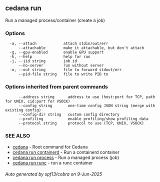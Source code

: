 ## cedana run

Run a managed process/container (create a job)

### Options

```
  -a, --attach            attach stdin/out/err
      --attachable        make it attachable, but don't attach
  -g, --gpu-enabled       enable GPU support
  -h, --help              help for run
  -j, --jid string        job id
      --no-server         run without server
  -o, --out string        file to forward stdout/err
      --pid-file string   file to write PID to
```

### Options inherited from parent commands

```
      --address string      address to use (host:port for TCP, path for UNIX, cid:port for VSOCK)
      --config string       one-time config JSON string (merge with existing config)
      --config-dir string   custom config directory
      --profiling           enable profiling/show profiling data
      --protocol string     protocol to use (TCP, UNIX, VSOCK)
```

### SEE ALSO

* [cedana](cedana.md)	 - Root command for Cedana
* [cedana run containerd](cedana_run_containerd.md)	 - Run a containerd container
* [cedana run process](cedana_run_process.md)	 - Run a managed process (job)
* [cedana run runc](cedana_run_runc.md)	 - run a runc container

###### Auto generated by spf13/cobra on 9-Jun-2025
